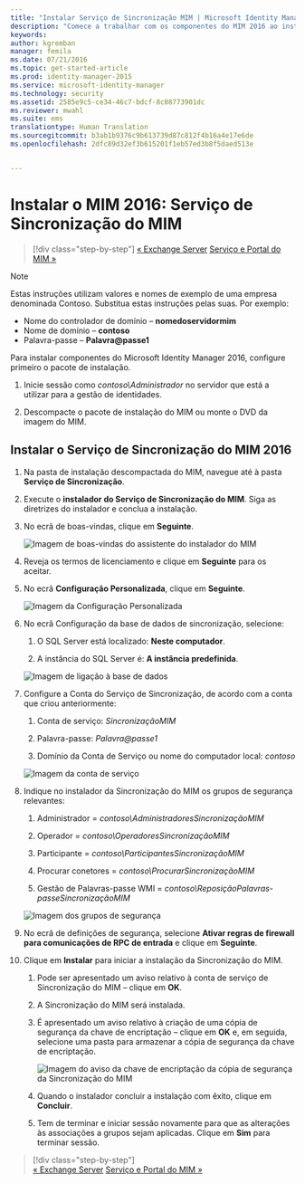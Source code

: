 ```yaml
---
title: "Instalar Serviço de Sincronização MIM | Microsoft Identity Manager"
description: "Comece a trabalhar com os componentes do MIM 2016 ao instalar e configurar o Serviço de Sincronização."
keywords: 
author: kgremban
manager: femila
ms.date: 07/21/2016
ms.topic: get-started-article
ms.prod: identity-manager-2015
ms.service: microsoft-identity-manager
ms.technology: security
ms.assetid: 2585e9c5-ce34-46c7-bdcf-8c08773901dc
ms.reviewer: mwahl
ms.suite: ems
translationtype: Human Translation
ms.sourcegitcommit: b3ab1b9376c9b613739d87c812f4b16a4e17e6de
ms.openlocfilehash: 2dfc89d32ef3b615201f1eb57ed3b8f5daed513e


---
```


# Instalar o MIM 2016: Serviço de Sincronização do MIM

>[!div class="step-by-step"]
[« Exchange Server](prepare-server-exchange.md)
[Serviço e Portal do MIM »](install-mim-service-portal.md)

> [!NOTE]
> Estas instruções utilizam valores e nomes de exemplo de uma empresa denominada Contoso. Substitua estas instruções pelas suas. Por exemplo:
> - Nome do controlador de domínio – **nomedoservidormim**
> - Nome de domínio – **contoso**
> - Palavra-passe – **Palavra@passe1**

Para instalar componentes do Microsoft Identity Manager 2016, configure primeiro o pacote de instalação.

1. Inicie sessão como *contoso\Administrador* no servidor que está a utilizar para a gestão de identidades.

2. Descompacte o pacote de instalação do MIM ou monte o DVD da imagem do MIM.

## Instalar o Serviço de Sincronização do MIM 2016

1. Na pasta de instalação descompactada do MIM, navegue até à pasta **Serviço de Sincronização**.

2. Execute o **instalador do Serviço de Sincronização do MIM**. Siga as diretrizes do instalador e conclua a instalação.

3. No ecrã de boas-vindas, clique em **Seguinte**.

    ![Imagem de boas-vindas do assistente do instalador do MIM](media/MIM-Install1.png)

4. Reveja os termos de licenciamento e clique em **Seguinte** para os aceitar.

5. No ecrã **Configuração Personalizada**, clique em **Seguinte**.

    ![Imagem da Configuração Personalizada](media/MIM-Install2.png)

6.  No ecrã Configuração da base de dados de sincronização, selecione:

    1.  O SQL Server está localizado: **Neste computador**.

    2.  A instância do SQL Server é: **A instância predefinida**.

    ![Imagem de ligação à base de dados](media/MIM-Install3.png)

7.  Configure a Conta do Serviço de Sincronização, de acordo com a conta que criou anteriormente:

    1.  Conta de serviço: *SincronizaçãoMIM*

    2.  Palavra-passe: *Palavra@passe1*

    3.  Domínio da Conta de Serviço ou nome do computador local: *contoso*

    ![Imagem da conta de serviço](media/MIM-Install4.png)

8.  Indique no instalador da Sincronização do MIM os grupos de segurança relevantes:

    1. Administrador = *contoso\AdministradoresSincronizaçãoMIM*

    2. Operador = *contoso\OperadoresSincronizaçãoMIM*

    3. Participante = *contoso\ParticipantesSincronizaçãoMIM*

    4. Procurar conetores = *contoso\ProcurarSincronizaçãoMIM*

    5. Gestão de Palavras-passe WMI = *contoso\ReposiçãoPalavras-passeSincronizaçãoMIM*

    ![Imagem dos grupos de segurança](media/MIM-Install5.png)

9. No ecrã de definições de segurança, selecione **Ativar regras de firewall para comunicações de RPC de entrada** e clique em **Seguinte**.

10. Clique em **Instalar** para iniciar a instalação da Sincronização do MIM.

    1. Pode ser apresentado um aviso relativo à conta de serviço de Sincronização do MIM – clique em **OK**.

    2. A Sincronização do MIM será instalada.

    3. É apresentado um aviso relativo à criação de uma cópia de segurança da chave de encriptação – clique em **OK** e, em seguida, selecione uma pasta para armazenar a cópia de segurança da chave de encriptação.

        ![Imagem do aviso da chave de encriptação da cópia de segurança da Sincronização do MIM](media/MIM-Install7.png)

    4. Quando o instalador concluir a instalação com êxito, clique em **Concluir**.

    5. Tem de terminar e iniciar sessão novamente para que as alterações às associações a grupos sejam aplicadas. Clique em **Sim** para terminar sessão.

>[!div class="step-by-step"]  
[« Exchange Server](prepare-server-exchange.md)
[Serviço e Portal do MIM »](install-mim-service-portal.md)



<!--HONumber=Jul16_HO3-->


